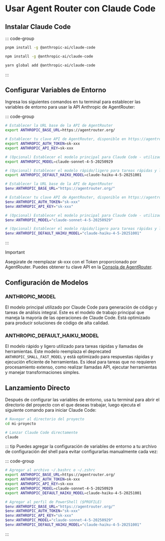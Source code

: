 # Usar Agent Router con Claude Code

## Instalar Claude Code

::: code-group

```bash [pnpm]
pnpm install -g @anthropic-ai/claude-code
```

```bash [npm]
npm install -g @anthropic-ai/claude-code
```

```bash [yarn]
yarn global add @anthropic-ai/claude-code
```

:::

## Configurar Variables de Entorno

Ingresa los siguientes comandos en tu terminal para establecer las variables de entorno para usar la API Anthropic de AgentRouter:

::: code-group

```bash [Linux/macOS]
# Establecer la URL base de la API de AgentRouter
export ANTHROPIC_BASE_URL=https://agentrouter.org/

# Establecer tu clave API de AgentRouter, disponible en https://agentrouter.org/console/token
export ANTHROPIC_AUTH_TOKEN=sk-xxx
export ANTHROPIC_API_KEY=sk-xxx

# (Opcional) Establecer el modelo principal para Claude Code - utilizado para generación de código y análisis
export ANTHROPIC_MODEL=claude-sonnet-4-5-20250929

# (Opcional) Establecer el modelo rápido/ligero para tareas rápidas y llamadas de herramientas - reemplaza el deprecated ANTHROPIC_SMALL_FAST_MODEL
export ANTHROPIC_DEFAULT_HAIKU_MODEL=claude-haiku-4-5-20251001
```

```powershell [Windows PowerShell]
# Establecer la URL base de la API de AgentRouter
$env:ANTHROPIC_BASE_URL="https://agentrouter.org/"

# Establecer tu clave API de AgentRouter, disponible en https://agentrouter.org/console/token
$env:ANTHROPIC_AUTH_TOKEN="sk-xxx"
$env:ANTHROPIC_API_KEY="sk-xxx"

# (Opcional) Establecer el modelo principal para Claude Code - utilizado para generación de código y análisis
$env:ANTHROPIC_MODEL="claude-sonnet-4-5-20250929"

# (Opcional) Establecer el modelo rápido/ligero para tareas rápidas y llamadas de herramientas - reemplaza el deprecated ANTHROPIC_SMALL_FAST_MODEL
$env:ANTHROPIC_DEFAULT_HAIKU_MODEL="claude-haiku-4-5-20251001"
```

:::

> [!IMPORTANT]
> Asegúrate de reemplazar sk-xxx con el Token proporcionado por AgentRouter. Puedes obtener tu clave API en la [Consola de AgentRouter](https://agentrouter.org/console/token).

## Configuración de Modelos

### ANTHROPIC_MODEL
El modelo principal utilizado por Claude Code para generación de código y tareas de análisis integral. Este es el modelo de trabajo principal que maneja la mayoría de las operaciones de Claude Code. Está optimizado para producir soluciones de código de alta calidad.

### ANTHROPIC_DEFAULT_HAIKU_MODEL
El modelo rápido y ligero utilizado para tareas rápidas y llamadas de herramientas. Este modelo reemplaza el deprecated `ANTHROPIC_SMALL_FAST_MODEL` y está optimizado para respuestas rápidas y ejecución eficiente de herramientas. Es ideal para tareas que no requieren procesamiento extenso, como realizar llamadas API, ejecutar herramientas y manejar transformaciones simples.

## Lanzamiento Directo

Después de configurar las variables de entorno, usa tu terminal para abrir el directorio del proyecto con el que deseas trabajar, luego ejecuta el siguiente comando para iniciar Claude Code:

```bash
# Navegar al directorio del proyecto
cd mi-proyecto

# Lanzar Claude Code directamente
claude
```

::: tip
Puedes agregar la configuración de variables de entorno a tu archivo de configuración del shell para evitar configurarlas manualmente cada vez:

::: code-group

```bash [Linux/macOS]
# Agregar al archivo ~/.bashrc o ~/.zshrc
export ANTHROPIC_BASE_URL=https://agentrouter.org/
export ANTHROPIC_AUTH_TOKEN=sk-xxx
export ANTHROPIC_API_KEY=sk-xxx
export ANTHROPIC_MODEL=claude-sonnet-4-5-20250929
export ANTHROPIC_DEFAULT_HAIKU_MODEL=claude-haiku-4-5-20251001
```

```powershell [Windows PowerShell]
# Agregar al perfil de PowerShell ($PROFILE)
$env:ANTHROPIC_BASE_URL="https://agentrouter.org/"
$env:ANTHROPIC_AUTH_TOKEN="sk-xxx"
$env:ANTHROPIC_API_KEY="sk-xxx"
$env:ANTHROPIC_MODEL="claude-sonnet-4-5-20250929"
$env:ANTHROPIC_DEFAULT_HAIKU_MODEL="claude-haiku-4-5-20251001"
```

:::

